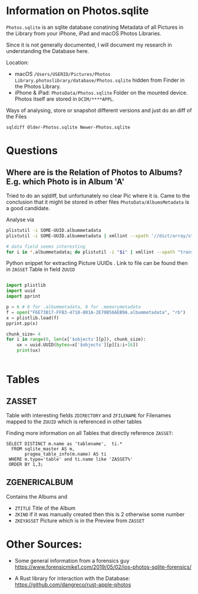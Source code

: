 # Information on Photos.sqlite

`Photos.sqlite` is an sqlite database conatining Metadata of all Pictures in the Library from your iPhone, iPad and macOS Photos Libraries.

Since it is not generally documented, I will document my research in understanding the Database here.


Location:
* macOS `/Users/USERID/Pictures/Photos Library.photoslibrary/database/Photos.sqlite` hidden from Finder in the Photos Library.
* iPhone & iPad: `PhotoData/Photos.sqlite` Folder on the mounted device. Photos itself are stored in `DCIM/****APPL`.


Ways of analysing, store or snapshot different versions and just do an diff of the Files

```
sqldiff Older-Photos.sqlite Newer-Photos.sqlite
```

# Questions

## Where are is the Relation of Photos to Albums? E.g. which Photo is in Album 'A'
Tried to do an sqldiff, but unfortunately no clear Pic where it is. Came to the conclusion that it might be stored in other files `PhotoData/AlbumsMetadata` is a good candidate.
 
Analyse via 
```sh
plistutil -i SOME-UUID.albummetadata
plistutil -i SOME-UUID.albummetadata | xmllint --xpath '//dict/array/string' -    

# data field seems interesting
for i in *.albummetadata; do plistutil -i "$i" | xmllint --xpath "translate(normalize-space(//dict/array/data/text()), ' &#9;&#10;&#13', '')" -  ; done
```

Python snippet for extracting Picture UUIDs . Link to file can be found then in `ZASSET` Table in field `ZUUID`
```python

import plistlib
import uuid
import pprint

p = 6 # 6 for .albummetadata, 8 for .memorymetadata
f = open("F6E73B17-FFB3-4718-801A-2E70B56AEB9A.albummetadata", "rb")
x = plistlib.load(f)
pprint.pp(x)

chunk_size= 4
for i in range(0, len(x['$objects'][p]), chunk_size):
    ux = uuid.UUID(bytes=x['$objects'][p][i:i+16])
    print(ux)
    
```


# Tables

## ZASSET
Table with interesting fields `ZDIRECTORY` and `ZFILENAME` for Filenames mapped to the `ZUUID` which is referenced in 
other tables   

Finding more information on all Tables that directly reference `ZASSET`:
```sqlite
SELECT DISTINCT m.name as 'tablename',  ti.* 
  FROM sqlite_master AS m,
       pragma_table_info(m.name) AS ti
 WHERE m.type='table' and ti.name like 'ZASSET%'
 ORDER BY 1,3;
```

## ZGENERICALBUM
Contains the Albums and 
* `ZTITLE` Title of the Album
* `ZKIND` if it was manually created then this is 2 otherwise some number
* `ZKEYASSET` Picture which is in the Preview from `ZASSET`




# Other Sources:
* Some general information from a forensics guy <https://www.forensicmike1.com/2019/05/02/ios-photos-sqlite-forensics/>

* A Rust library for interaction with the Database: <https://github.com/dangreco/rust-apple-photos>
